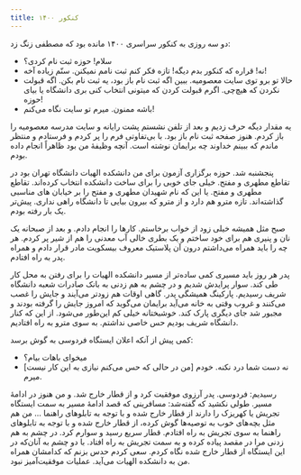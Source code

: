 ```yaml
---
title: کنکور ۱۴۰۰
---
```


دو سه روزی به کنکور سراسری ۱۴۰۰ مانده بود که مصطفی زنگ زد:

- سلام! حوزه ثبت نام کردی؟ 
- نه! قراره که کنکور بدم دیگه! تازه فکر کنم ثبت نامم نمیکنن. سنّم زیاده آخه! 
- حالا تو برو توی سایت معصومیه. ببین اگه ثبت نام باز بود، یه ثبت نام بکن. اگه قبولت نکردن که هیچ‌چی. اگرم قبولت کردن که میتونی انتخاب کنی بری دانشگاه یا بیای حوزه! 
- باشه ممنون. میرم تو سایت نگاه می‌کنم!

یه مقدار دیگه حرف زدیم و بعد از تلفن نشستم پشت رایانه و سایت مدرسه معصومیه را باز کردم. هنوز صفحه ثبت نام باز بود. با بی‌تفاوتی فرم را پر کردم و فرستادم و منتظر ماندم که ببینم خداوند چه برایمان نوشته است. آنچه وظیفهٔ من بود ظاهراً انجام داده بودم.

پنجشنبه شد. حوزه برگزاری آزمون برای من دانشکده الهیات دانشگاه تهران بود در تقاطع مطهری و مفتح. خیلی جای خوبی را برای ساخت دانشکده انتخاب کرده‌اند. تقاطع مطهری و مفتح. یا این که نام شهیدان مطهری و مفتح را بر خیابان های مناسبی گذاشته‌اند. تازه مترو هم دارد و از مترو که بیرون بیایی تا دانشگاه راهی نداری. پیش‌تر یک بار رفته بودم.

صبح مثل همیشه خیلی زود از خواب برخاستم. کارها را انجام دادم. و بعد از صبحانه یک نان و پنیری هم برای خود ساختم و یک بطری خالی آب معدنی را هم از شیر پر کردم. هر چه را باید همراه می‌داشتم درون آن پلاستیک معروف بیسکویت مادر قرار دادم و همراه پدر به راه افتادم.

پدر هر روز باید مسیری کمی ساده‌تر از مسیر دانشکده الهیات را برای رفتن به محل کار طی کند. سوار پرایدش شدیم و در چشم به هم زدنی به بانک صادرات شعبه دانشگاه شریف رسیدیم. پارکینگ همیشگی پدر. گاهی اوقات هم زودتر می‌آیند و جایش را غصب می‌کنند و غروب وقتی به خانه می‌آید برایمان می‌گوید که امروز جایش را گرفته بودند و مجبور شد جای دیگری پارک کند. خوشبختانه خیلی کم این‌طور می‌شود. از این که کنار دانشگاه شریف بودیم حس خاصی نداشتم. به سوی مترو به راه افتادیم.

کمی پیش از آنکه اعلان ایستگاه فردوسی به گوش برسد:

- میخوای باهات بیام؟ 
- [من در حالی که حس می‌کنم نیازی به این کار نیست] نه دست شما درد نکنه. خودم میرم.

رسیدیم: فردوسی. پدر آرزوی موفقیت کرد و از قطار خارج شد. و من هنوز در ادامهٔ مسیر. طولی نکشید که گفته‌شد: مسافرینی که قصد ادامهٔ مسیر به سمت ایستگاه تجریش یا کهریزک را دارند از قطار خارج شده و با توجه به تابلوهای راهنما ...
من هم مثل بچه‌های خوب به توصیه‌ها گوش کرده، از قطار خارج شده و با توجه به تابلوهای راهنما به سوی تجریش به راه افتادم. قطار سریع رسید و سوارم کرد. در چشم به هم زدنی مرا در مقصد پیاده کرده و به سمت تجریش به راه افتاد. با دو چشم به آنان‌که در این ایستگاه از قطار خارج شده نگاه کردم. سعی کردم حدس بزنم که کدامشان همراه من به دانشکده الهیات می‌آید. عملیات موفقیت‌آمیز نبود.
